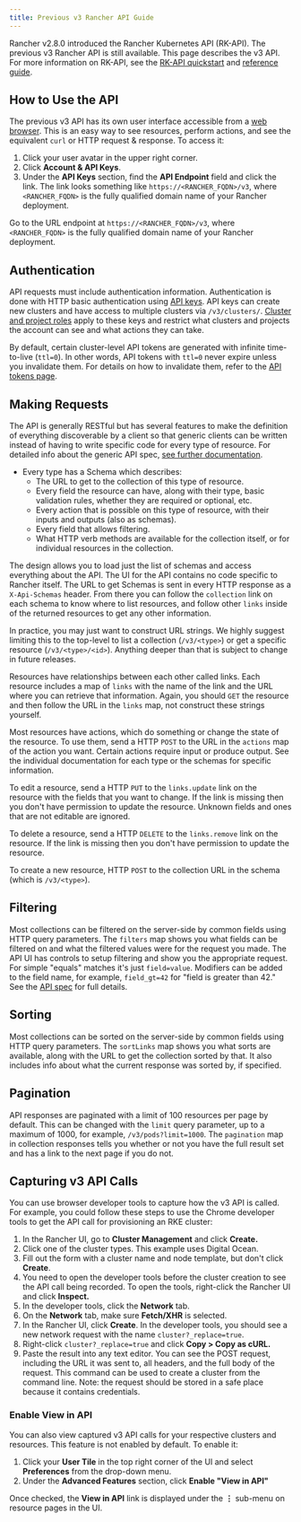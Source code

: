 ```yaml
---
title: Previous v3 Rancher API Guide
---
```


<head>
  <link rel="canonical" href="https://ranchermanager.docs.rancher.com/api/v3-rancher-api-guide"/>
</head>

Rancher v2.8.0 introduced the Rancher Kubernetes API (RK-API). The previous v3 Rancher API is still available. This page describes the v3 API. For more information on RK-API, see the [RK-API quickstart](./quickstart.md) and [reference guide](./api-reference.mdx).

## How to Use the API

The previous v3 API has its own user interface accessible from a [web browser](#enable-view-in-api). This is an easy way to see resources, perform actions, and see the equivalent `curl` or HTTP request & response. To access it:

<Tabs>
<TabItem value="Rancher v2.6.4+">

1. Click your user avatar in the upper right corner.
1. Click **Account & API Keys**.
1. Under the **API Keys** section, find the **API Endpoint** field and click the link. The link looks something like `https://<RANCHER_FQDN>/v3`, where `<RANCHER_FQDN>` is the fully qualified domain name of your Rancher deployment.

</TabItem>
<TabItem value="Rancher before v2.6.4">

Go to the URL endpoint at `https://<RANCHER_FQDN>/v3`, where `<RANCHER_FQDN>` is the fully qualified domain name of your Rancher deployment.

</TabItem>
</Tabs>

## Authentication

API requests must include authentication information. Authentication is done with HTTP basic authentication using [API keys](../rancher-admin/user/settings/api-keys.md). API keys can create new clusters and have access to multiple clusters via `/v3/clusters/`. [Cluster and project roles](../rancher-admin/users/authn-and-authz/manage-role-based-access-control-rbac/cluster-and-project-roles.md) apply to these keys and restrict what clusters and projects the account can see and what actions they can take.

By default, certain cluster-level API tokens are generated with infinite time-to-live (`ttl=0`). In other words, API tokens with `ttl=0` never expire unless you invalidate them. For details on how to invalidate them, refer to the [API tokens page](api-tokens.md).

## Making Requests

The API is generally RESTful but has several features to make the definition of everything discoverable by a client so that generic clients can be written instead of having to write specific code for every type of resource. For detailed info about the generic API spec, [see further documentation](https://github.com/rancher/api-spec/blob/master/specification.md).

- Every type has a Schema which describes:
  - The URL to get to the collection of this type of resource.
  - Every field the resource can have, along with their type, basic validation rules, whether they are required or optional, etc.
  - Every action that is possible on this type of resource, with their inputs and outputs (also as schemas).
  - Every field that allows filtering.
  - What HTTP verb methods are available for the collection itself, or for individual resources in the collection.

The design allows you to load just the list of schemas and access everything about the API. The UI for the API contains no code specific to Rancher itself. The URL to get Schemas is sent in every HTTP response as a `X-Api-Schemas` header. From there you can follow the `collection` link on each schema to know where to list resources, and follow other `links` inside of the returned resources to get any other information.

In practice, you may just want to construct URL strings. We highly suggest limiting this to the top-level to list a collection (`/v3/<type>`) or get a specific resource (`/v3/<type>/<id>`). Anything deeper than that is subject to change in future releases.

Resources have relationships between each other called links. Each resource includes a map of `links` with the name of the link and the URL where you can retrieve that information. Again, you should `GET` the resource and then follow the URL in the `links` map, not construct these strings yourself.

Most resources have actions, which do something or change the state of the resource. To use them, send a HTTP `POST` to the URL in the `actions` map of the action you want. Certain actions require input or produce output. See the individual documentation for each type or the schemas for specific information.

To edit a resource, send a HTTP `PUT` to the `links.update` link on the resource with the fields that you want to change. If the link is missing then you don't have permission to update the resource. Unknown fields and ones that are not editable are ignored.

To delete a resource, send a HTTP `DELETE` to the `links.remove` link on the resource. If the link is missing then you don't have permission to update the resource.

To create a new resource, HTTP `POST` to the collection URL in the schema (which is `/v3/<type>`).

## Filtering

Most collections can be filtered on the server-side by common fields using HTTP query parameters. The `filters` map shows you what fields can be filtered on and what the filtered values were for the request you made. The API UI has controls to setup filtering and show you the appropriate request. For simple "equals" matches it's just `field=value`. Modifiers can be added to the field name, for example, `field_gt=42` for "field is greater than 42." See the [API spec](https://github.com/rancher/api-spec/blob/master/specification.md#filtering) for full details.

## Sorting

Most collections can be sorted on the server-side by common fields using HTTP query parameters. The `sortLinks` map shows you what sorts are available, along with the URL to get the collection sorted by that. It also includes info about what the current response was sorted by, if specified.

## Pagination

API responses are paginated with a limit of 100 resources per page by default. This can be changed with the `limit` query parameter, up to a maximum of 1000, for example, `/v3/pods?limit=1000`. The `pagination` map in collection responses tells you whether or not you have the full result set and has a link to the next page if you do not.

## Capturing v3 API Calls

You can use browser developer tools to capture how the v3 API is called. For example, you could follow these steps to use the Chrome developer tools to get the API call for provisioning an RKE cluster:

1. In the Rancher UI, go to **Cluster Management** and click **Create.**
1. Click one of the cluster types. This example uses Digital Ocean.
1. Fill out the form with a cluster name and node template, but don't click **Create**.
1. You need to open the developer tools before the cluster creation to see the API call being recorded. To open the tools, right-click the Rancher UI and click **Inspect.**
1. In the developer tools, click the **Network** tab.
1. On the **Network** tab, make sure **Fetch/XHR** is selected.
1. In the Rancher UI, click **Create**. In the developer tools, you should see a new network request with the name `cluster?_replace=true`.
1. Right-click `cluster?_replace=true` and click **Copy > Copy as cURL.**
1. Paste the result into any text editor. You can see the POST request, including the URL it was sent to, all headers, and the full body of the request. This command can be used to create a cluster from the command line. Note: the request should be stored in a safe place because it contains credentials.

### Enable View in API

You can also view captured v3 API calls for your respective clusters and resources. This feature is not enabled by default. To enable it:

1. Click your **User Tile** in the top right corner of the UI and select **Preferences** from the drop-down menu.
2. Under the **Advanced Features** section, click **Enable "View in API"**

Once checked, the **View in API** link is displayed under the **⋮** sub-menu on resource pages in the UI.

